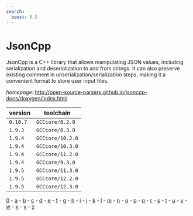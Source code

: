 ```yaml
---
search:
  boost: 0.5
---
```

# JsonCpp

JsonCpp is a C++ library that allows manipulating JSON values,  including serialization and deserialization to and from strings. It can also preserve existing comment in  unserialization/serialization steps, making it a convenient format to store user input files.

*homepage*: <http://open-source-parsers.github.io/jsoncpp-docs/doxygen/index.html>

version | toolchain
--------|----------
``0.10.7`` | ``GCCcore/8.2.0``
``1.9.3`` | ``GCCcore/8.3.0``
``1.9.4`` | ``GCCcore/10.2.0``
``1.9.4`` | ``GCCcore/10.3.0``
``1.9.4`` | ``GCCcore/11.2.0``
``1.9.4`` | ``GCCcore/9.3.0``
``1.9.5`` | ``GCCcore/11.3.0``
``1.9.5`` | ``GCCcore/12.2.0``
``1.9.5`` | ``GCCcore/12.3.0``

[0](../0/index.md) - [a](../a/index.md) - [b](../b/index.md) - [c](../c/index.md) - [d](../d/index.md) - [e](../e/index.md) - [f](../f/index.md) - [g](../g/index.md) - [h](../h/index.md) - [i](../i/index.md) - [j](../j/index.md) - [k](../k/index.md) - [l](../l/index.md) - [m](../m/index.md) - [n](../n/index.md) - [o](../o/index.md) - [p](../p/index.md) - [q](../q/index.md) - [r](../r/index.md) - [s](../s/index.md) - [t](../t/index.md) - [u](../u/index.md) - [v](../v/index.md) - [w](../w/index.md) - [x](../x/index.md) - [y](../y/index.md) - [z](../z/index.md)

